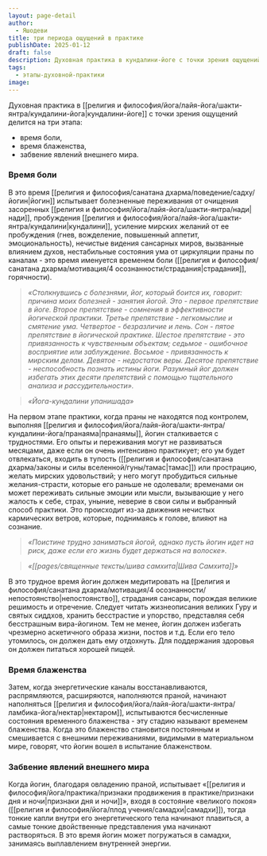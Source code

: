 ```yaml
---
layout: page-detail
author:
  - Яшодеви
title: три периода ощущений в практике
publishDate: 2025-01-12
draft: false
description: Духовная практика в кундалини-йоге с точки зрения ощущений делится на три этапа: время боли, время блаженства, забвение явлений внешнего мира.
tags:
  - этапы-духовной-практики
image:
---
```

Духовная практика в [[религия и философия/йога/лайя-йога/шакти-янтра/кундалини-йога|кундалини-йоге]] с точки зрения ощущений делится на три этапа: 
- время боли, 
- время блаженства, 
- забвение явлений внешнего мира. 

### Время боли 

В это время [[религия и философия/санатана дхарма/поведение/садху/йогин|йогин]] испытывает болезненные переживания от очищения засоренных [[религия и философия/йога/лайя-йога/шакти-янтра/нади|нади]], пробуждения [[религия и философия/йога/лайя-йога/шакти-янтра/кундалини|кундалини]], усиление мирских желаний от ее пробуждения (гнев, вожделение, повышенный аппетит, эмоциональность), нечистые видения сансарных миров, вызванные влиянием духов, нестабильные состояния ума от циркуляции праны по каналам - это время именуется временем боли ([[религия и философия/санатана дхарма/мотивация/4 осознанности/страдания|страдания]], горячности). 

>*«Столкнувшись с болезнями, йог, который боится их, говорит: причина моих болезней - занятия йогой. Это - первое препятствие в йоге. Второе препятствие - сомнения в эффективности йогической практики. Третье препятствие - легкомыслие и смятение ума. Четвертое - безразличие и лень. Сон - пятое препятствие в йогической практике. Шестое препятствие - это привязанность к чувственным объектам; седьмое - ошибочное восприятие или заблуждение. Восьмое - привязанность к мирским делам. Девятое - недостаток веры. Десятое препятствие - неспособность познать истины йоги.*
>*Разумный йог должен избегать этих десяти препятствий с помощью тщательного анализа и рассудительности».*
 
>*«Йога-кундалини упанишада»*

На первом этапе практики, когда праны не находятся под контролем, выполняя [[религия и философия/йога/лайя-йога/шакти-янтра/кундалини-йога/пранаяма|пранаямы]], йогин сталкивается с трудностями. Его опыты и переживания могут не развиваться месяцами, даже если он очень интенсивно практикует; его ум будет отвлекаться, входить в тупость ([[религия и философия/санатана дхарма/законы и силы вселенной/гуны/тамас|тамас]]) или прострацию, желать мирских удовольствий; у него могут пробудиться сильные желания-страсти, которые его раньше не одолевали; временами он может переживать сильные эмоции или мысли, вызывающие у него жалость к себе, страх, уныние, неверие в свои силы и выбранный способ практики. Это происходит из-за движения нечистых кармических ветров, которые, поднимаясь к голове, влияют на сознание. 

>*«Поистине трудно заниматься йогой, однако пусть йогин идет на риск, даже если его жизнь будет держаться на волоске».*

>*«[[pages/священные тексты/шива самхита|Шива Самхита]]»*

В это трудное время йогин должен медитировать на [[религия и философия/санатана дхарма/мотивация/4 осознанности/непостоянство|непостоянство]], страдания сансары, порождая великие решимость и отречение. Следует читать жизнеописания великих Гуру и святых сиддхов, хранить бесстрастие и упорство, представляя себя бесстрашным вира-йогином. Тем не менее, йогин должен избегать чрезмерно аскетичного образа жизни, постов и т.д. Если его тело утомилось, он должен дать ему отдохнуть. Для поддержания здоровья он должен питаться хорошей пищей. 

### Время блаженства 

Затем, когда энергетические каналы восстанавливаются, распрямляются, расширяются, наполняются праной, начинают наполняться [[религия и философия/йога/лайя-йога/шакти-янтра/ламбика-йога/нектар|нектаром]], испытываются бесчисленные состояния временного блаженства - эту стадию называют временем блаженства. Когда это блаженство становится постоянным и смешивается с внешними переживаниями, видимыми в материальном мире, говорят, что йогин вошел в испытание блаженством. 

### Забвение явлений внешнего мира 

Когда йогин, благодаря овладению праной, испытывает «[[религия и философия/йога/практика/признаки продвижения в практике/признаки дня и ночи|признаки дня и ночи]]», входя в состояние «великого покоя» ([[религия и философия/йога/плод учения/самадхи|самадхи]]), тогда тонкие капли внутри его энергетического тела начинают плавиться, а самые тонкие двойственные представления ума начинают растворяться. В это время йогин может погружаться в самадхи, занимаясь выплавлением внутренней энергии.